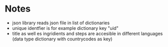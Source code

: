 # Notes

- json library reads json file in list of dictionaries
- unique identfier is for example dictionary key "uid"
- title as well es ingridients and steps are accesible in different languages (data type dictionary with countrycodes as key)